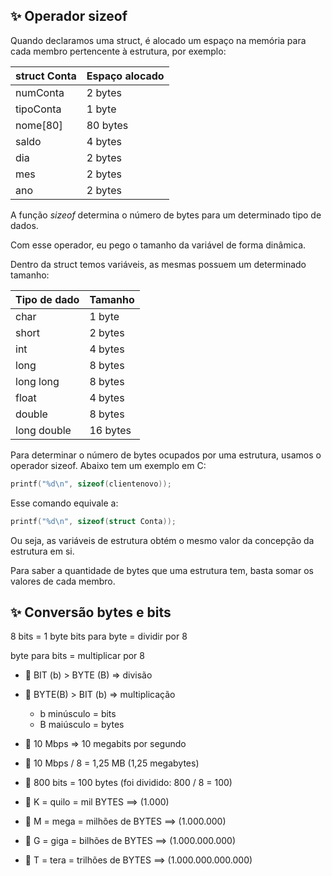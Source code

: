 ## ✨ Operador sizeof

Quando declaramos uma struct, é alocado um espaço na memória para cada membro pertencente à estrutura, por exemplo:

| struct Conta | Espaço alocado| 
| -------- | -------- | 
| numConta | 2 bytes |
| tipoConta | 1 byte |
| nome[80] | 80 bytes |
| saldo | 4 bytes |
| dia | 2 bytes |
| mes | 2 bytes |
| ano | 2 bytes |

A função *sizeof* determina o número de bytes para um determinado tipo de dados.

Com esse operador, eu pego o tamanho da variável de forma dinâmica.

Dentro da struct temos variáveis, as mesmas possuem um determinado tamanho:

| Tipo de dado | Tamanho | 
| -------- | -------- | 
| char | 1 byte |
| short | 2 bytes |
| int | 4 bytes |
| long | 8 bytes |
| long long | 8 bytes |
| float | 4 bytes |
| double | 8 bytes |
| long double | 16 bytes |

Para determinar o número de bytes ocupados por uma estrutura, usamos o operador sizeof. Abaixo tem um exemplo em C:
```C
printf("%d\n", sizeof(clientenovo));
```

Esse comando equivale a:
```C
printf("%d\n", sizeof(struct Conta));
```

Ou seja, as variáveis de estrutura obtém o mesmo valor da concepção da estrutura em si.

Para saber a quantidade de bytes que uma estrutura tem, basta somar os valores de cada membro.

## ✨ Conversão bytes e bits

8 bits = 1 byte
bits para byte = dividir por 8

byte para bits = multiplicar por 8

- 📌 BIT (b) > BYTE (B) => divisão
- 📌 BYTE(B) > BIT (b) => multiplicação
	- b minúsculo = bits
	- B maiúsculo = bytes

- 📌 10 Mbps => 10 megabits por segundo
- 📌 10 Mbps / 8 = 1,25 MB (1,25 megabytes)
- 📌 800 bits = 100 bytes (foi dividido: 800 / 8 = 100)

- 📌 K = quilo = mil BYTES                       ==> (1.000)
- 📌 M = mega = milhões de BYTES       ==> (1.000.000)
- 📌 G = giga = bilhões de BYTES           ==> (1.000.000.000)
- 📌 T = tera = trilhões de BYTES           ==> (1.000.000.000.000)

